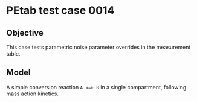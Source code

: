 # PEtab test case 0014

## Objective

This case tests parametric noise parameter overrides in the measurement table.

## Model

A simple conversion reaction `A <=> B` in a single compartment, following
mass action kinetics.
